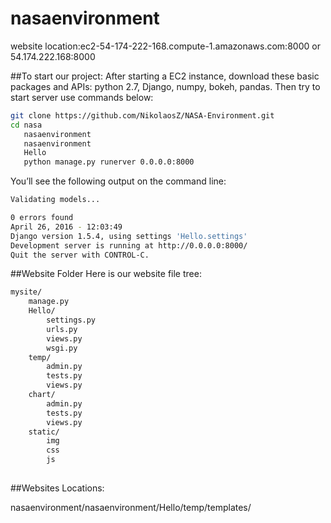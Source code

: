 # nasaenvironment

website location:ec2-54-174-222-168.compute-1.amazonaws.com:8000 or 54.174.222.168:8000

##To start our project:
After starting a EC2 instance, download these basic packages and APIs: python 2.7, Django, numpy, bokeh, pandas.
Then try to start server use commands below:
```sh
git clone https://github.com/NikolaosZ/NASA-Environment.git
cd nasa
   nasaenvironment
   nasaenvironment
   Hello
   python manage.py runerver 0.0.0.0:8000
```
You’ll see the following output on the command line:
```sh
Validating models...

0 errors found
April 26, 2016 - 12:03:49
Django version 1.5.4, using settings 'Hello.settings'
Development server is running at http://0.0.0.0:8000/
Quit the server with CONTROL-C.
```
##Website Folder
Here is our website file tree:
```sh
mysite/
    manage.py
    Hello/
        settings.py	
        urls.py
        views.py
        wsgi.py
    temp/
        admin.py
        tests.py
        views.py
    chart/
        admin.py
        tests.py
        views.py
    static/
        img
        css
        js
        
```

##Websites Locations:

nasaenvironment/nasaenvironment/Hello/temp/templates/



